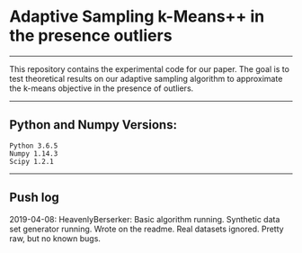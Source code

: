 # Adaptive Sampling k-Means++ in the presence outliers
---

This repository contains the experimental
code for our paper. The goal is to test 
theoretical results on our adaptive sampling 
algorithm to approximate the k-means 
objective in the presence of outliers. 

---
## Python and Numpy Versions:
	Python 3.6.5
	Numpy 1.14.3
	Scipy 1.2.1

---
## Push log
2019-04-08: HeavenlyBerserker: Basic 
	algorithm running. Synthetic data
	set generator running. Wrote on 
	the readme. Real datasets ignored.
	Pretty raw, but no known bugs. 

